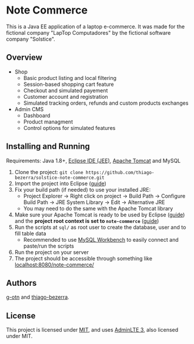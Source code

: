 # Note Commerce
This is a Java EE application of a laptop e-commerce. It was made for the 
fictional company "LapTop Computadores" by the fictional software company "Solstice".

## Overview
- Shop
  - Basic product listing and local filtering
  - Session-based shopping cart feature
  - Checkout and simulated payement
  - Customer account and registration
  - Simulated tracking orders, refunds and custom products exchanges
- Admin CMS
  - Dashboard
  - Product managment
  - Control options for simulated features

## Installing and Running
Requirements: Java 1.8+, [Eclipse IDE (JEE)](https://www.eclipse.org/downloads/packages/release/2019-12/r/eclipse-ide-enterprise-java-developers), [Apache Tomcat](https://tomcat.apache.org/download-80.cgi) and MySQL
1. Clone the project: `git clone https://github.com/thiago-bezerra/solstice-note-commerce.git`
2. Import the project into Eclipse ([guide](https://help.eclipse.org/2019-12/index.jsp?topic=%2Forg.eclipse.platform.doc.user%2Ftasks%2Ftasks-importproject.htm))
3. Fix your build path (if needed) to use your installed JRE:
   - Project Explorer -> Right click on project -> Build Path -> Configure Build Path -> JRE System Library -> Edit -> Alternative JRE
   - You may need to do the same with the Apache Tomcat library
4. Make sure your Apache Tomcat is ready to be used by Eclipse ([guide](https://crunchify.com/step-by-step-guide-to-setup-and-install-apache-tomcat-server-in-eclipse-development-environment-ide/)) and the __project root context is set to `note-commerce`__ ([guide](https://stackoverflow.com/a/8334309/11138267))
5. Run the scripts at `sql/` as root user to create the database, user and to fill table data
   - Recommended to use [MySQL Workbench](https://dev.mysql.com/downloads/workbench/) to easily connect and paste/run the scripts
6. Run the project on your server
7. The project should be accessible through something like [localhost:8080/note-commerce/](http://localhost:8080/note-commerce/)

## Authors
[g-otn](https://github.com/g-otn) and [thiago-bezerra](https://github.com/thiago-bezerra).

## License
This project is licensed under [MIT](/LICENSE), and uses [AdminLTE 3](https://github.com/ColorlibHQ/AdminLTE/tree/v3.0.2), 
also licensed under MIT.
